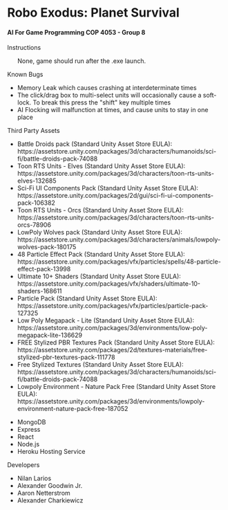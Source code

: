 <h1>Robo Exodus: Planet Survival</h1>
<h4>AI For Game Programming COP 4053 - Group 8</h4>

<dl>
  <dt>Instructions</dt>
  <ul>
    None, game should run after the .exe launch.
  </ul>
  
  <dt>Known Bugs</dt>
  <ul>
    <li>Memory Leak which causes crashing at interdeterminate times</li>
    <li>The click/drag box to multi-select units will occasionally cause a soft-lock. To break this press the "shift" key multiple times</li>
    <li>AI Flocking will malfunction at times, and cause units to stay in one place</li>
  </ul>
  
  <dt>Third Party Assets</dt>
  <ul>
    <li>Battle Droids pack (Standard Unity Asset Store EULA): https://assetstore.unity.com/packages/3d/characters/humanoids/sci-fi/battle-droids-pack-74088</li>
    <li>Toon RTS Units - Elves (Standard Unity Asset Store EULA): https://assetstore.unity.com/packages/3d/characters/toon-rts-units-elves-132685</li>
    <li>Sci-Fi UI Components Pack (Standard Unity Asset Store EULA): https://assetstore.unity.com/packages/2d/gui/sci-fi-ui-components-pack-106382</li>
    <li>Toon RTS Units - Orcs (Standard Unity Asset Store EULA): https://assetstore.unity.com/packages/3d/characters/toon-rts-units-orcs-78906</li>
    <li>LowPoly Wolves pack (Standard Unity Asset Store EULA): https://assetstore.unity.com/packages/3d/characters/animals/lowpoly-wolves-pack-180175</li>
    <li>48 Particle Effect Pack (Standard Unity Asset Store EULA): https://assetstore.unity.com/packages/vfx/particles/spells/48-particle-effect-pack-13998</li>
    <li>Ultimate 10+ Shaders (Standard Unity Asset Store EULA): https://assetstore.unity.com/packages/vfx/shaders/ultimate-10-shaders-168611</li>
    <li>Particle Pack (Standard Unity Asset Store EULA): https://assetstore.unity.com/packages/vfx/particles/particle-pack-127325</li>
    <li>Low Poly Megapack - Lite (Standard Unity Asset Store EULA): https://assetstore.unity.com/packages/3d/environments/low-poly-megapack-lite-136629</li>
    <li>FREE Stylized PBR Textures Pack (Standard Unity Asset Store EULA): https://assetstore.unity.com/packages/2d/textures-materials/free-stylized-pbr-textures-pack-111778</li>
    <li>Free Stylized Textures (Standard Unity Asset Store EULA): https://assetstore.unity.com/packages/3d/characters/humanoids/sci-fi/battle-droids-pack-74088</li>
    <li>Lowpoly Environment - Nature Pack Free (Standard Unity Asset Store EULA): https://assetstore.unity.com/packages/3d/environments/lowpoly-environment-nature-pack-free-187052</li>
  </ul>
  
  <ul>
    <li>MongoDB</li>
    <li>Express</li>
    <li>React</li>
    <li>Node.js</li>
    <li>Heroku Hosting Service</li>
  </ul>
  
  <dt>Developers</dt>
  <ul>
    <li>Nilan Larios</li>
    <li>Alexander Goodwin Jr.</li>
    <li>Aaron Netterstrom</li>
    <li>Alexander Charkiewicz</li>
  </ul>
</dl>
